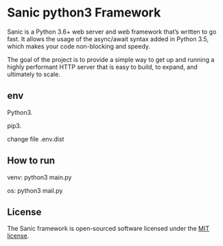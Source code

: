# Sanic python3 Framework

Sanic is a Python 3.6+ web server and web framework that’s written to go fast. It allows the usage of the async/await syntax added in Python 3.5, which makes your code non-blocking and speedy.

The goal of the project is to provide a simple way to get up and running a highly performant HTTP server that is easy to build, to expand, and ultimately to scale.

## env

Python3.

pip3.

change file .env.dist

## How to run

venv: python3 main.py

os: python3 mail.py


## License

The Sanic framework is open-sourced software licensed under the [MIT license](https://opensource.org/licenses/MIT).